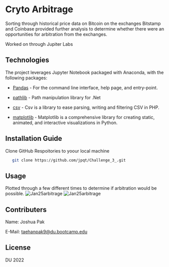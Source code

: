# Cryto Arbitrage
Sorting through historical price data on Bitcoin on the exchanges Bitstamp and Coinbase provided further analysis to determine whether there were an opportunities for arbitration from the exchanges.

Worked on through Jupiter Labs

## Technologies

The project leverages Jupyter Notebook packaged with Anaconda, with the following packages:

* [Pandas](https://github.com/pandas-dev/pandas) - For the command line interface, help page, and entry-point.

* [pathlib](https://github.com/nemec/pathlib) - Path manipulation library for .Net

* [csv](https://github.com/thephpleague/csv) - Csv is a library to ease parsing, writing and filtering CSV in PHP.

* [matplotlib](https://github.com/matplotlib/matplotlib) - Matplotlib is a comprehensive library for creating static, animated, and interactive visualizations in Python.

## Installation Guide

Clone GitHub Respoitories to yoour local machine

```sh
   git clone https://github.com/jpqt/Challenge_3_.git
 ```


## Usage
Plotted through a few different times to determine if arbitration would be possible.
![Jan25arbitrage](http://url/to/img.png)
![Jan25arbitrage](https://github.com/[jpqt]/[Challenge_3]/blob/[main]/jan25.png?raw=true)


## Contributers

Name: Joshua Pak

E-Mail: taehanpak9@du.bootcamp.edu

## License
DU 2022